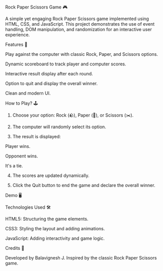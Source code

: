 Rock Paper Scissors Game 🎮

A simple yet engaging Rock Paper Scissors game implemented using HTML, CSS, and JavaScript. This project demonstrates the use of event handling, DOM manipulation, and randomization for an interactive user experience.

Features 🌟

Play against the computer with classic Rock, Paper, and Scissors options.

Dynamic scoreboard to track player and computer scores.

Interactive result display after each round.

Option to quit and display the overall winner.

Clean and modern UI.


How to Play? 🕹️

1. Choose your option: Rock (🪨), Paper (📄), or Scissors (✂️).


2. The computer will randomly select its option.


3. The result is displayed:

Player wins.

Opponent wins.

It's a tie.



4. The scores are updated dynamically.


5. Click the Quit button to end the game and declare the overall winner.



Demo 🖥️



Technologies Used 🛠️

HTML5: Structuring the game elements.

CSS3: Styling the layout and adding animations.

JavaScript: Adding interactivity and game logic.

Credits 🙌

Developed by Balavignesh J. Inspired by the classic Rock Paper Scissors game.

